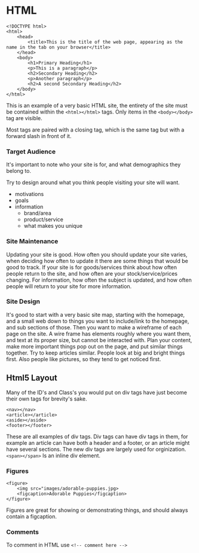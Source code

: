 # HTML

```
<!DOCTYPE html>
<html>
    <head>
        <title>This is the title of the web page, appearing as the name in the tab on your browser</title>
    </head>
    <body>
        <h1>Primary Heading</h1>
        <p>This is a paragraph</p>
        <h2>Secondary Heading</h2>
        <p>Another paragraph</p>
        <h2>A second Secondary Heading</h2>
    </body>
</html>
```
This is an example of a very basic HTML site, the entirety of the site must be contained within the ```<html></html>``` tags. Only items in the ```<body></body>``` tag are visible.

Most tags are paired with a closing tag, which is the same tag but with a forward slash in front of it.


### Target Audience
It's important to note who your site is for, and what demographics they belong to.

Try to design around what you think people visiting your site will want.
- motivations
- goals
- information
  - brand/area
  - product/service
  - what makes you unique

### Site Maintenance
Updating your site is good. How often you should update your site varies, when deciding how often to update it there are some things that would be good to track. If your site is for goods/services think about how often people return to the site, and how often are your stock/service/prices changing. For information, how often the subject is updated, and how often people will return to your site for more information.

### Site Design
It's good to start with a very basic site map, starting with the homepage, and a small web down to things you want to include/link to the homepage, and sub sections of those. Then you want to make a wireframe of each page on the site. A wire frame has elements roughly where you want them, and text at its proper size, but cannot be interacted with. Plan your content, make more important things pop out on the page, and put similar things together. Try to keep articles similar. People look at big and bright things first. Also people like pictures, so they tend to get noticed first.

## Html5 Layout
Many of the ID's and Class's you would put on div tags have just become their own tags for brevity's sake.
```
<nav></nav>
<article></article>
<aside></aside>
<footer></footer>
```
These are all examples of div tags. Div tags can have div tags in them, for example an article can have both a header and a footer, or an article might have several sections. The new div tags are largely used for orginization. 
```<span></span>``` Is an inline div element.

### Figures
```
<figure>
    <img src="images/adorable-puppies.jpg>
    <figcaption>Adorable Puppies</figcaption>
</figure>
```
Figures are great for showing or demonstrating things, and should always contain a figcaption.

### Comments
To comment in HTML use ```<!-- comment here -->```

